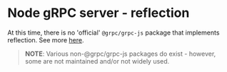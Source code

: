 # Node gRPC server - reflection

At this time, there is no 'official' `@grpc/grpc-js` package that implements reflection. See more [here](https://github.com/grpc/grpc/blob/master/doc/server-reflection.md#known-implementations).

> **NOTE**: Various non-@grpc/grpc-js packages do exist - however, some are not maintained and/or not widely used.